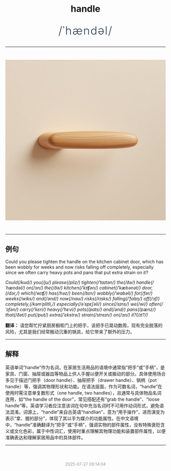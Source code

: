 <div align="center">

# handle

<div style="margin: 30px 0;">
<h1 style="font-size: 2.5em; font-weight: 300; letter-spacing: 2px; margin: 0; color: #2c3e50;">
/ˈhændəl/
</h1>
</div>

</div>

---

<div align="center" style="margin: 40px 0;">

![handle](images/handle.png)

</div>

---

## 例句

Could you please tighten the handle on the kitchen cabinet door, which has been wobbly for weeks and now risks falling off completely, especially since we often carry heavy pots and pans that put extra strain on it?

*Could(/kʊd/) you(/ju/) please(/pliz/) tighten(/ˈtaɪtən/) the(/ðə/) handle(/ˈhændəl/) on(/ɔn/) the(/ðə/) kitchen(/ˈkɪʧən/) cabinet(/ˈkæbənət/) door,(/dɔr,/) which(/wɪʧ/) has(/həz/) been(/bɪn/) wobbly(/ˈwɑbəli/) for(/fər/) weeks(/wiks/) and(/ənd/) now(/naʊ/) risks(/rɪsks/) falling(/ˈfɑlɪŋ/) off(/ɔf/) completely,(/kəmˈplitli,/) especially(/əˈspɛʃəli/) since(/sɪns/) we(/wi/) often(/ˈɔfən/) carry(/ˈkɛri/) heavy(/ˈhɛvi/) pots(/pɑts/) and(/ənd/) pans(/pænz/) that(/ðət/) put(/pʊt/) extra(/ˈɛkstrə/) strain(/streɪn/) on(/ɔn/) it?(/ɪt?/)*

**翻译：** 请您帮忙拧紧厨房橱柜门上的把手，该把手已晃动数周，现有完全脱落的风险，尤其是我们经常搬动沉重的锅具，给它带来了额外的压力。

---

## 解释

英语单词“handle”作为名词，在家居生活用品的语境中通常指“把手”或“手柄”，是家具、门窗、抽屉或器皿等物品上供人手握以便开关或搬动的部分。具体使用场合多见于描述门把手（door handle）、抽屉把手（drawer handle）、锅柄（pot handle）等，强调其物理形状和功能。在语法层面，作为可数名词，“handle”在使用时需注意单复数形式（one handle, two handles），且通常与具体物品名词连用，如“the handle of the door”，常见搭配还有“grab the handle”、“loose handle”等，英语学习者应注意该词在句中充当名词时不可用作动词形式，避免语法混淆。词源上，“handle”来自古英语“handlian”，意为“用手操作”，进而演变为表示“拿、握的部分”，体现了其以手为媒介的功能属性。在中文语境中，“handle”准确翻译为“把手”或“手柄”，强调实物的部件属性，没有特殊褒贬含义或文化色彩，属于中性词汇，使用时重点理解其物理功能和装置部件属性，以便准确表达和理解家居用品中的具体部件。


---

<div align="center" style="margin-top: 50px;">
<small style="color: #999; font-size: 0.9em;">2025-07-27 09:14:04</small>
</div>
